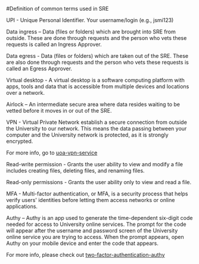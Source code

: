 #Definition of common terms used in SRE 

UPI - Unique Personal Identifier. Your username/login (e.g., jsmi123) 

Data ingress – Data (files or folders) which are brought into SRE from outside. These are done through requests and the person who vets these requests is called an Ingress Approver. 

Data egress - Data (files or folders) which are taken out of the SRE. These are also done through requests and the person who vets these requests is called an Egress Approver. 

Virtual desktop - A virtual desktop is a software computing platform with apps, tools and data that is accessible from multiple devices and locations over a network. 

Airlock – An intermediate secure area where data resides waiting to be vetted before it moves in or out of the SRE. 

VPN - Virtual Private Network establish a secure connection from outside the University to our network. This means the data passing between your computer and the University network is protected, as it is strongly encrypted. 

For more info, go to  [uoa-vpn-service](https://www.auckland.ac.nz/en/students/academic-information/postgraduate-students/postgraduate/postgraduate-support-and-services/vpn-service.html)

Read-write permission - Grants the user ability to view and modify a file includes creating files, deleting files, and renaming files. 

Read-only permissions - Grants the user ability only to view and read a file. 

MFA - Multi-factor authentication, or MFA, is a security process that helps verify users' identities before letting them access networks or online applications. 

Authy – Authy is an app used to generate the time-dependent six-digit code needed for access to University online services. The prompt for the code will appear after the username and password screen of the University online service you are trying to access. When the prompt appears, open Authy on your mobile device and enter the code that appears. 

For more info, please check out [two-factor-authentication-authy](https://www.auckland.ac.nz/en/about-us/about-the-university/identity-and-access-management/two-factor-authentication/download-authy.html)
